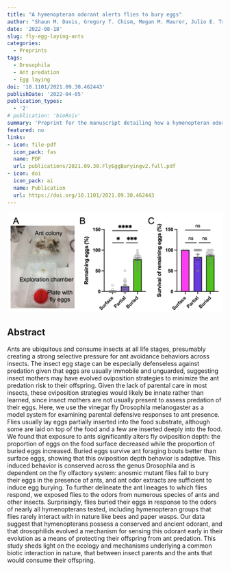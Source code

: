 ```yaml
---
title: "A hymenopteran odorant alerts flies to bury eggs"
author: "Shaun M. Davis, Gregory T. Chism, Megan M. Maurer, Julio E. Trejo, Ricardo J. Garcia, and Todd A. Schlenke"
date: '2022-08-18'
slug: fly-egg-laying-ants
categories:
  - Preprints
tags:
  - Drosophila
  - Ant predation
  - Egg laying
doi: '10.1101/2021.09.30.462443'
publishDate: '2022-04-05'
publication_types:
  - '2'
# publication: 'bioRxiv'
summary: 'Preprint for the manuscript detailing how a hymenopteran odorant causes fly egg burying.'
featured: no
links:
- icon: file-pdf
  icon_pack: fas
  name: PDF
  url: publications/2021.09.30.FlyEggBuryingv2.full.pdf
- icon: doi
  icon_pack: ai
  name: Publication
  url: https://doi.org/10.1101/2021.09.30.462443
---
```


![](flypredn.png)

## Abstract

Ants are ubiquitous and consume insects at all life stages, presumably creating a strong selective pressure for ant avoidance behaviors across insects. The insect egg stage can be especially defenseless against predation given that eggs are usually immobile and unguarded, suggesting insect mothers may have evolved oviposition strategies to minimize the ant predation risk to their offspring. Given the lack of parental care in most insects, these oviposition strategies would likely be innate rather than learned, since insect mothers are not usually present to assess predation of their eggs. Here, we use the vinegar fly Drosophila melanogaster as a model system for examining parental defensive responses to ant presence. Flies usually lay eggs partially inserted into the food substrate, although some are laid on top of the food and a few are inserted deeply into the food. We found that exposure to ants significantly alters fly oviposition depth: the proportion of eggs on the food surface decreased while the proportion of buried eggs increased. Buried eggs survive ant foraging bouts better than surface eggs, showing that this oviposition depth behavior is adaptive. This induced behavior is conserved across the genus Drosophila and is dependent on the fly olfactory system: anosmic mutant flies fail to bury their eggs in the presence of ants, and ant odor extracts are sufficient to induce egg burying. To further delineate the ant lineages to which flies respond, we exposed flies to the odors from numerous species of ants and other insects. Surprisingly, flies buried their eggs in response to the odors of nearly all hymenopterans tested, including hymenopteran groups that flies rarely interact with in nature like bees and paper wasps. Our data suggest that hymenopterans possess a conserved and ancient odorant, and that drosophilids evolved a mechanism for sensing this odorant early in their evolution as a means of protecting their offspring from ant predation. This study sheds light on the ecology and mechanisms underlying a common biotic interaction in nature, that between insect parents and the ants that would consume their offspring.
